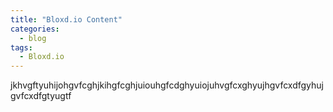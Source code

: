 ```yaml
---
title: "Bloxd.io Content"
categories:
  - blog
tags:
  - Bloxd.io
---
```

jkhvgftyuhijohgvfcghjkihgfcghjuiouhgfcdghyuiojuhvgfcxghyujhgvfcxdfgyhujgvfcxdfgtyugtf